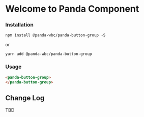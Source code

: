# Welcome to Panda Component


### Installation
```npm install @panda-wbc/panda-button-group -S```

or 

```yarn add @panda-wbc/panda-button-group```

### Usage

```html
<panda-button-group>
</panda-button-group>
```

## Change Log

TBD